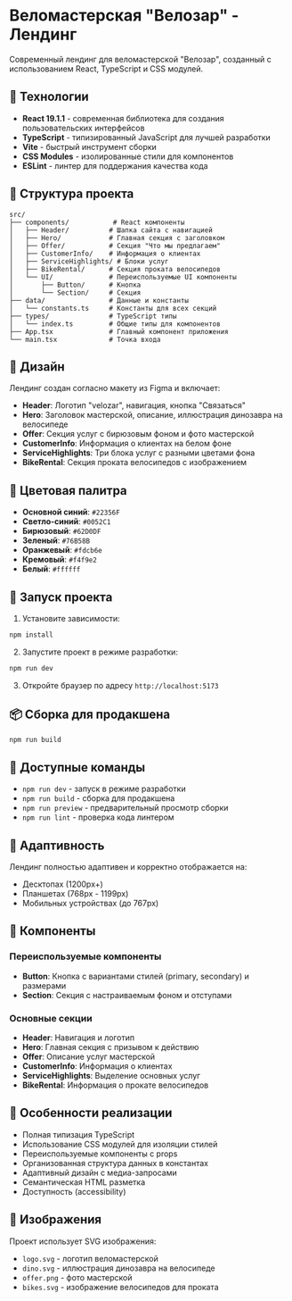 # Веломастерская "Велозар" - Лендинг

Современный лендинг для веломастерской "Велозар", созданный с использованием React, TypeScript и CSS модулей.

## 🚀 Технологии

- **React 19.1.1** - современная библиотека для создания пользовательских интерфейсов
- **TypeScript** - типизированный JavaScript для лучшей разработки
- **Vite** - быстрый инструмент сборки
- **CSS Modules** - изолированные стили для компонентов
- **ESLint** - линтер для поддержания качества кода

## 📁 Структура проекта

```
src/
├── components/           # React компоненты
│   ├── Header/          # Шапка сайта с навигацией
│   ├── Hero/            # Главная секция с заголовком
│   ├── Offer/           # Секция "Что мы предлагаем"
│   ├── CustomerInfo/    # Информация о клиентах
│   ├── ServiceHighlights/ # Блоки услуг
│   ├── BikeRental/      # Секция проката велосипедов
│   └── UI/              # Переиспользуемые UI компоненты
│       ├── Button/      # Кнопка
│       └── Section/     # Секция
├── data/                # Данные и константы
│   └── constants.ts     # Константы для всех секций
├── types/               # TypeScript типы
│   └── index.ts         # Общие типы для компонентов
├── App.tsx              # Главный компонент приложения
└── main.tsx             # Точка входа
```

## 🎨 Дизайн

Лендинг создан согласно макету из Figma и включает:

- **Header**: Логотип "velozar", навигация, кнопка "Связаться"
- **Hero**: Заголовок мастерской, описание, иллюстрация динозавра на велосипеде
- **Offer**: Секция услуг с бирюзовым фоном и фото мастерской
- **CustomerInfo**: Информация о клиентах на белом фоне
- **ServiceHighlights**: Три блока услуг с разными цветами фона
- **BikeRental**: Секция проката велосипедов с изображением

## 🎯 Цветовая палитра

- **Основной синий**: `#22356F`
- **Светло-синий**: `#0052C1`
- **Бирюзовый**: `#62D0DF`
- **Зеленый**: `#76B58B`
- **Оранжевый**: `#fdcb6e`
- **Кремовый**: `#f4f9e2`
- **Белый**: `#ffffff`

## 🚀 Запуск проекта

1. Установите зависимости:
```bash
npm install
```

2. Запустите проект в режиме разработки:
```bash
npm run dev
```

3. Откройте браузер по адресу `http://localhost:5173`

## 📦 Сборка для продакшена

```bash
npm run build
```

## 🔧 Доступные команды

- `npm run dev` - запуск в режиме разработки
- `npm run build` - сборка для продакшена
- `npm run preview` - предварительный просмотр сборки
- `npm run lint` - проверка кода линтером

## 📱 Адаптивность

Лендинг полностью адаптивен и корректно отображается на:
- Десктопах (1200px+)
- Планшетах (768px - 1199px)
- Мобильных устройствах (до 767px)

## 🧩 Компоненты

### Переиспользуемые компоненты

- **Button**: Кнопка с вариантами стилей (primary, secondary) и размерами
- **Section**: Секция с настраиваемым фоном и отступами

### Основные секции

- **Header**: Навигация и логотип
- **Hero**: Главная секция с призывом к действию
- **Offer**: Описание услуг мастерской
- **CustomerInfo**: Информация о клиентах
- **ServiceHighlights**: Выделение основных услуг
- **BikeRental**: Информация о прокате велосипедов

## 📝 Особенности реализации

- Полная типизация TypeScript
- Использование CSS модулей для изоляции стилей
- Переиспользуемые компоненты с props
- Организованная структура данных в константах
- Адаптивный дизайн с медиа-запросами
- Семантическая HTML разметка
- Доступность (accessibility)

## 🎨 Изображения

Проект использует SVG изображения:
- `logo.svg` - логотип веломастерской
- `dino.svg` - иллюстрация динозавра на велосипеде
- `offer.png` - фото мастерской
- `bikes.svg` - изображение велосипедов для проката